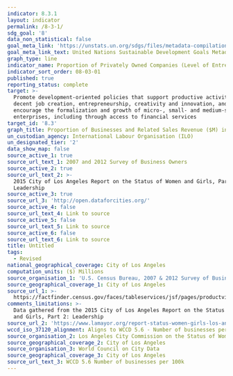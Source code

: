 ```yaml
---
indicator: 8.3.1
layout: indicator
permalink: /8-3-1/
sdg_goal: '8'
data_non_statistical: false
goal_meta_link: 'https://unstats.un.org/sdgs/files/metadata-compilation/Metadata-Goal-8.pdf'
goal_meta_link_text: United Nations Sustainable Development Goals Metadata (PDF 231 KB)
graph_type: line
indicator_name: Proportion of Privately Owned Companies (Level of Entrepreneurship)
indicator_sort_order: 08-03-01
published: true
reporting_status: complete
target: >-
  Promote development-oriented policies that support productive activities,
  decent job creation, entrepreneurship, creativity and innovation, and
  encourage the formalization and growth of micro-, small- and medium-sized
  enterprises, including through access to financial services
target_id: '8.3'
graph_title: Proportion of Businesses and Related Sales Revenue ($M) in the City of LA
un_custodian_agency: International Labour Organisation (ILO)
un_designated_tier: '2'
data_show_map: false
source_active_1: true
source_url_text_1: 2007 and 2012 Survey of Business Owners
source_active_2: true
source_url_text_2: >-
  2015 City of Los Angeles Report on the Status of Women and Girls, Part 2:
  Leadership
source_active_3: true
source_url_3: 'http://open.dataforcities.org/'
source_active_4: false
source_url_text_4: Link to source
source_active_5: false
source_url_text_5: Link to source
source_active_6: false
source_url_text_6: Link to source
title: Untitled
tags:
  - Revised
national_geographical_coverage: City of Los Angeles
computation_units: ($) Millions
source_organisation_1: 'U.S. Census Bureau, 2007 & 2012 Survey of Business Owners'
source_geographical_coverage_1: City of Los Angeles
source_url_1: >-
  https://factfinder.census.gov/faces/tableservices/jsf/pages/productview.xhtml?pid=SBO_2012_00CSA01&prodType=table
comments_limitations: >-
  Data gathered from the 2015 City of Los Angeles Report on the Status of Women
  and Girls, Part 2: Leadership
source_url_2: 'https://www.lamayor.org/report-status-women-girls-los-angeles'
wccd_iso_37120_alignment: Aligns to WCCD 5.6 - Number of businesses per 100k
source_organisation_2: Los Angeles City Commission on the Status of Women
source_geographical_coverage_2: City of Los Angeles
source_organisation_3: World Council on City Data
source_geographical_coverage_3: City of Los Angeles
source_url_text_3: WCCD 5.6 Number of businesses per 100k
---
```

